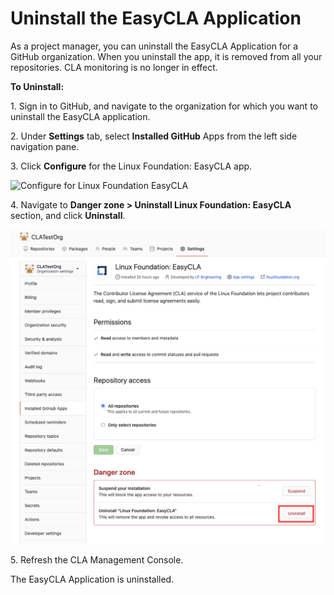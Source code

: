 # Uninstall the EasyCLA Application

As a project manager, you can uninstall the EasyCLA Application for a GitHub organization. When you uninstall the app, it is removed from all your repositories. CLA monitoring is no longer in effect.

**To Uninstall:**

1\. Sign in to GitHub, and navigate to the organization for which you want to uninstall the EasyCLA application.

2\. Under **Settings** tab, select **Installed GitHub** Apps from the left side navigation pane.

3\. Click **Configure** for the Linux Foundation: EasyCLA app.

![Configure for Linux Foundation EasyCLA](broken-reference)

4\. Navigate to **Danger zone > Uninstall Linux Foundation: EasyCLA** section, and click **Uninstall**.

![Uninstall EasyCLA App](<../../.gitbook/assets/Uninstall EasyCLa Application.png>)

5\. Refresh the CLA Management Console.

The EasyCLA Application is uninstalled.
